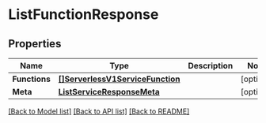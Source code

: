 # ListFunctionResponse

## Properties

Name | Type | Description | Notes
------------ | ------------- | ------------- | -------------
**Functions** | [**[]ServerlessV1ServiceFunction**](serverless.v1.service.function.md) |  |[optional] 
**Meta** | [**ListServiceResponseMeta**](ListServiceResponse_meta.md) |  |[optional] 

[[Back to Model list]](../README.md#documentation-for-models) [[Back to API list]](../README.md#documentation-for-api-endpoints) [[Back to README]](../README.md)


